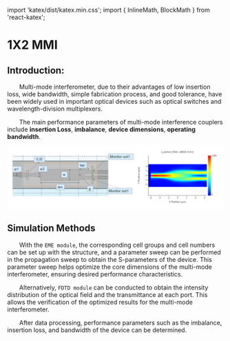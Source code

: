 import 'katex/dist/katex.min.css';
import { InlineMath, BlockMath } from 'react-katex';

# 1X2 MMI

## Introduction:

<div class="text-justify">

&emsp;&emsp;Multi-mode interferometer, due to their advantages of low insertion loss, wide bandwidth, simple fabrication process, and good tolerance, have been widely used in important optical devices such as optical switches and wavelength-division multiplexers.

&emsp;&emsp;The main performance parameters of multi-mode interference couplers include **insertion Loss**, **imbalance**, **device dimensions**, **operating bandwidth**.

</div>

![MMI introduction](MMI_intro.png 'MMI introduction')

## Simulation Methods

<div class="text-justify">

&emsp;&emsp;With the `EME module`, the corresponding cell groups and cell numbers can be set up with the structure, and a parameter sweep can be performed in the propagation sweep to obtain the S-parameters of the device. This parameter sweep helps optimize the core dimensions of the multi-mode interferometer, ensuring desired performance characteristics. 

&emsp;&emsp;Alternatively, `FDTD module` can be conducted to obtain the intensity distribution of the optical field and the transmittance at each port. This allows the verification of the optimized results for the multi-mode interferometer. 

&emsp;&emsp;After data processing, performance parameters such as the imbalance, insertion loss, and bandwidth of the device can be determined.


</div>
